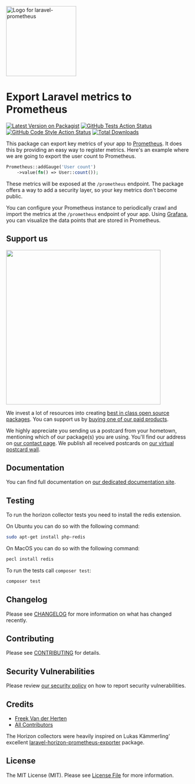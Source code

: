 <div align="left">
    <a href="https://spatie.be/open-source?utm_source=github&utm_medium=banner&utm_campaign=laravel-prometheus">
      <picture>
        <source media="(prefers-color-scheme: dark)" srcset="https://spatie.be/packages/header/laravel-prometheus/html/dark.webp?1">
        <img alt="Logo for laravel-prometheus" src="https://spatie.be/packages/header/laravel-prometheus/html/light.webp?1" height="190">
      </picture>
    </a>

<h1>Export Laravel metrics to Prometheus</h1>

[![Latest Version on Packagist](https://img.shields.io/packagist/v/spatie/laravel-prometheus.svg?style=flat-square)](https://packagist.org/packages/spatie/laravel-prometheus)
[![GitHub Tests Action Status](https://img.shields.io/github/actions/workflow/status/spatie/laravel-prometheus/run-tests.yml?branch=main&label=tests&style=flat-square)](https://github.com/spatie/laravel-prometheus/actions?query=workflow%3Arun-tests+branch%3Amain)
[![GitHub Code Style Action Status](https://img.shields.io/github/actions/workflow/status/spatie/laravel-prometheus/fix-php-code-style-issues.yml?branch=main&label=code%20style&style=flat-square)](https://github.com/spatie/laravel-prometheus/actions?query=workflow%3A"Fix+PHP+code+style+issues"+branch%3Amain)
[![Total Downloads](https://img.shields.io/packagist/dt/spatie/laravel-prometheus.svg?style=flat-square)](https://packagist.org/packages/spatie/laravel-prometheus)
    
</div>

This package can export key metrics of your app to [Prometheus](https://prometheus.io). It does this by providing an easy way to register metrics. Here's an example where we are going to export the user count to Prometheus.

```php
Prometheus::addGauge('User count')
    ->value(fn() => User::count());
```

These metrics will be exposed at the `/prometheus` endpoint. The package offers a way to add a security layer, so your key metrics don't become public.

You can configure your Prometheus instance to periodically crawl and import the metrics at the `/prometheus` endpoint of your app. Using [Grafana](https://grafana.com), you can visualize the data points that are stored in Prometheus.


## Support us

[<img src="https://github-ads.s3.eu-central-1.amazonaws.com/laravel-prometheus.jpg?t=1" width="419px" />](https://spatie.be/github-ad-click/laravel-prometheus)

We invest a lot of resources into creating [best in class open source packages](https://spatie.be/open-source). You can support us by [buying one of our paid products](https://spatie.be/open-source/support-us).

We highly appreciate you sending us a postcard from your hometown, mentioning which of our package(s) you are using. You'll find our address on [our contact page](https://spatie.be/about-us). We publish all received postcards on [our virtual postcard wall](https://spatie.be/open-source/postcards).

## Documentation

You can find full documentation on [our dedicated documentation site](https://docs.spatie.be/laravel-prometheus).

## Testing

To run the horizon collector tests you need to install the redis extension.

On Ubuntu you can do so with the following command:

```bash
sudo apt-get install php-redis
```

On MacOS you can do so with the following command:

```bash
pecl install redis
```

To run the tests call `composer test`:

```bash
composer test
```

## Changelog

Please see [CHANGELOG](CHANGELOG.md) for more information on what has changed recently.

## Contributing

Please see [CONTRIBUTING](CONTRIBUTING.md) for details.

## Security Vulnerabilities

Please review [our security policy](../../security/policy) on how to report security vulnerabilities.

## Credits

- [Freek Van der Herten](https://github.com/freekmurze)
- [All Contributors](../../contributors)

The Horizon collectors were heavily inspired on Lukas Kämmerling' excellent [laravel-horizon-prometheus-exporter](https://github.com/LKaemmerling/laravel-horizon-prometheus-exporter) package.

## License

The MIT License (MIT). Please see [License File](LICENSE.md) for more information.
